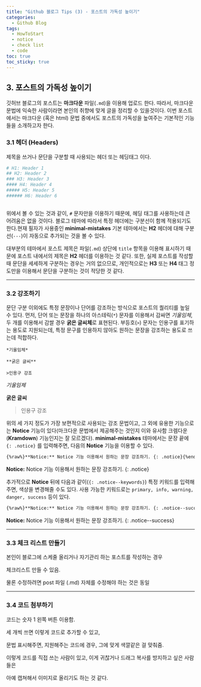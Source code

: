 ```yaml
---
title: "Github 블로그 Tips (3) - 포스트의 가독성 높이기"
categories:
  - Github Blog
tags:
  - HowToStart
  - notice
  - check list
  - code
toc: true
toc_sticky: true
---
```


## 3. 포스트의 가독성 높이기

깃허브 블로그의 포스트는 **마크다운** 파일(`.md`)을 이용해 업로드 한다. 따라서, 마크다운 문법에 익숙한 사람이라면 본인의 취향에 맞게 글을 정리할 수 있을것이다. 이번 포스트에서는 마크다운 (혹은 html) 문법 중에서도 포스트의 가독성을 높여주는 기본적인 기능들을 소개하고자 한다.

### 3.1 헤더 (Headers)

제목을 쓰거나 문단을 구분할 때 사용되는 헤더 또는 헤딩태그 이다.

```yaml
# H1: Header 1
## H2: Header 2
### H3: Header 3
#### H4: Header 4
##### H5: Header 5
###### H6: Header 6
```

<figure style="width: 100%">
  <img src="{{ site.url }}{{ site.baseurl }}/assets/images/md-header.png" alt="">
</figure>

위에서 볼 수 있는 것과 같이, `#` 문자만을 이용하기 때문에, 헤딩 태그를 사용하는데 큰 어려움은 없을 것이다. 블로그 테마에 따라서 특정 헤더에는 구분선이 함께 적용되기도 한다.현재 필자가 사용중인 **minimal-mistakes** 기본 테마에서는 **H2** 헤더에 대해 구분선(`---`)이 자동으로 추가되는 것을 볼 수 있다.

대부분의 테마에서 포스트 제목은 파일(`.md`) 상단에 `title` 항목을 이용해 표시하기 때문에 포스트 내에서의 제목은 **H2** 헤더를 이용하는 것 같다. 또한, 실제 포스트를 작성할 때 문단을 세세하게 구분하는 경우는 거의 없으므로, 개인적으로는 **H3** 또는 **H4** 태그 정도만을 이용해서 문단을 구분하는 것이 적당한 것 같다.

---

### 3.2 강조하기

문단 구분 이외에도 특정 문장이나 단어를 강조하는 방식으로 포스트의 퀄리티를 높일 수 있다. 먼저, 단어 또는 문장을 하나의 아스테릭(`*`) 문자를 이용해서 감싸면 *기울임체*, 두 개를 이용해서 감쌀 경우 **굵은 글씨체**로 표현된다. 부등호(`>`) 문자는 인용구를 표기하는 용도로 지원되는데, 특정 문구를 인용하지 않아도 원하는 문장을 강조하는 용도로 쓰는데 적합하다.

```
*기울임체*

**굵은 글씨**

>인용구 강조
```

*기울임체*

**굵은 글씨**

>인용구 강조

위의 세 가지 정도가 가장 보편적으로 사용되는 강조 문법이고, 그 외에 유용한 기능으로는 **Notice** 기능이 있다(마크다운 문법에서 제공해주는 것인지 이와 유사함 크렘다운(**Kramdown**) 기능인지는 잘 모르겠다). **minimal-mistakes** 테마에서는 문장 끝에 `{: .notice}` 를 입력해주면, 다음의 **Notice** 기능을 이용할 수 있다.

```html
{%raw%}**Notice:** Notice 기능 이용해서 원하는 문장 강조하기. {: .notice}{%endraw%}
```
**Notice:** Notice 기능 이용해서 원하는 문장 강조하기. {: .notice}

추가적으로 **Notice** 뒤에 다음과 같이(`{: .notice--keywords}`) 특정 키워드를 입력해주면, 색상을 변경해줄 수도 있다. 사용 가능한 키워드로는 `primary, info, warning, danger, success` 등이 있다.

```html
{%raw%}**Notice:** Notice 기능 이용해서 원하는 문장 강조하기. {: .notice--success}{%endraw%}
```
**Notice:** Notice 기능 이용해서 원하는 문장 강조하기. {: .notice--success}

---

### 3.3 체크 리스트 만들기

본인이 블로그에 스케줄 올리거나 자기관리 하는 포스트를 작성하는 경우

체크리스트 만들 수 있음.

물론 수정하려면 post 파일 (.md) 자체를 수정해야 하는 것은 동일

---

### 3.4 코드 첨부하기

코드는 숫자 1 왼쪽 버튼 이용함.

세 개씩 쓰면 이렇게 코드로 추가할 수 있고,

문법 표시해주면, 지원해주는 코드에 경우, 그에 맞게 색깔같은 걸 맞춰줌.

이렇게 코드를 직접 쓰는 사람이 있고, 이게 귀찮거나 드래그 복사를 방지하고 싶은 사람들은

아예 캡쳐해서 이미지로 올리기도 하는 것 같다.
